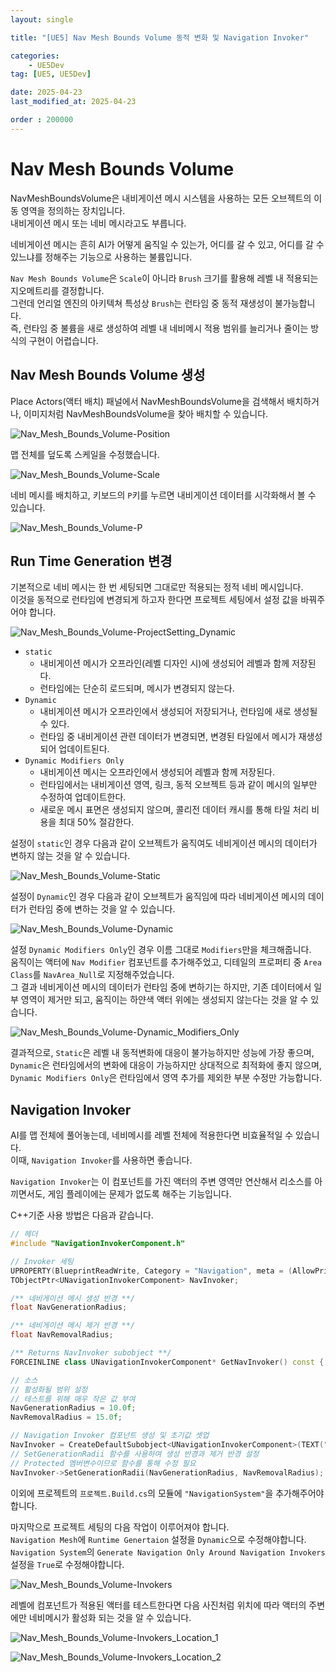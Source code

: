 ```yaml
---
layout: single

title: "[UE5] Nav Mesh Bounds Volume 동적 변화 및 Navigation Invoker"

categories:
    - UE5Dev
tag: [UE5, UE5Dev]

date: 2025-04-23
last_modified_at: 2025-04-23

order : 200000
---
```


# Nav Mesh Bounds Volume

NavMeshBoundsVolume은 내비게이션 메시 시스템을 사용하는 모든 오브젝트의 이동 영역을 정의하는 장치입니다.  
내비게이션 메시 또는 네비 메시라고도 부릅니다.

네비게이션 메시는 흔히 AI가 어떻게 움직일 수 있는가, 어디를 갈 수 있고, 어디를 갈 수 있느냐를 정해주는 기능으로 사용하는 불륨입니다.

`Nav Mesh Bounds Volume`은 `Scale`이 아니라 `Brush` 크기를 활용해 레벨 내 적용되는 지오메트리를 결정합니다.  
그런데 언리얼 엔진의 아키텍쳐 특성상 `Brush`는 런타임 중 동적 재생성이 불가능합니다.  
즉, 런타임 중 불륨을 새로 생성하여 레벨 내 네비메시 적용 범위를 늘리거나 줄이는 방식의 구현이 어렵습니다.

## Nav Mesh Bounds Volume 생성

Place Actors(액터 배치) 패널에서 NavMeshBoundsVolume을 검색해서 배치하거나, 이미지처럼 NavMeshBoundsVolume을 찾아 배치할 수 있습니다.

![Nav_Mesh_Bounds_Volume-Position]({{site.url}}/images/Unreal/UE5Dev/2025-04-23-Nav_Mesh_Bounds_Volume/Nav_Mesh_Bounds_Volume-Position.PNG)

맵 전체를 덮도록 스케일을 수정했습니다.

![Nav_Mesh_Bounds_Volume-Scale]({{site.url}}/images/Unreal/UE5Dev/2025-04-23-Nav_Mesh_Bounds_Volume/Nav_Mesh_Bounds_Volume-Scale.PNG)

네비 메시를 배치하고, 키보드의 `P`키를 누르면 내비게이션 데이터를 시각화해서 볼 수 있습니다.

![Nav_Mesh_Bounds_Volume-P]({{site.url}}/images/Unreal/UE5Dev/2025-04-23-Nav_Mesh_Bounds_Volume/Nav_Mesh_Bounds_Volume-P.PNG)

## Run Time Generation 변경

기본적으로 네비 메시는 한 번 세팅되면 그대로만 적용되는 정적 네비 메시입니다.  
이것을 동적으로 런타임에 변경되게 하고자 한다면 프로젝트 세팅에서 설정 값을 바꿔주어야 합니다.

![Nav_Mesh_Bounds_Volume-ProjectSetting_Dynamic]({{site.url}}/images/Unreal/UE5Dev/2025-04-23-Nav_Mesh_Bounds_Volume/Nav_Mesh_Bounds_Volume-ProjectSetting_Dynamic.PNG)

+ `static`
    - 내비게이션 메시가 오프라인(레벨 디자인 시)에 생성되어 레벨과 함께 저장된다.
    - 런타임에는 단순히 로드되며, 메시가 변경되지 않는다.
+ `Dynamic`
    - 내비게이션 메시가 오프라인에서 생성되어 저장되거나, 런타임에 새로 생성될 수 있다.
    - 런타임 중 내비게이션 관련 데이터가 변경되면, 변경된 타일에서 메시가 재생성되어 업데이트된다.
+ `Dynamic Modifiers Only`
    - 내비게이션 메시는 오프라인에서 생성되어 레벨과 함께 저장된다.
    - 런타임에서는 내비게이션 영역, 링크, 동적 오브젝트 등과 같이 메시의 일부만 수정하여 업데이트한다.
    - 새로운 메시 표면은 생성되지 않으며, 콜리전 데이터 캐시를 통해 타일 처리 비용을 최대 50% 절감한다.

설정이 `static`인 경우 다음과 같이 오브젝트가 움직여도 네비게이션 메시의 데이터가 변하지 않는 것을 알 수 있습니다.

![Nav_Mesh_Bounds_Volume-Static]({{site.url}}/images/Unreal/UE5Dev/2025-04-23-Nav_Mesh_Bounds_Volume/Nav_Mesh_Bounds_Volume-Static.gif)

설정이 `Dynamic`인 경우 다음과 같이 오브젝트가 움직임에 따라 네비게이션 메시의 데이터가 런타임 중에 변하는 것을 알 수 있습니다.

![Nav_Mesh_Bounds_Volume-Dynamic]({{site.url}}/images/Unreal/UE5Dev/2025-04-23-Nav_Mesh_Bounds_Volume/Nav_Mesh_Bounds_Volume-Dynamic.gif)

설정 `Dynamic Modifiers Only`인 경우 이름 그대로 `Modifiers`만을 체크해줍니다.  
움직이는 액터에 `Nav Modifier` 컴포넌트를 추가해주었고, 디테일의 프로퍼티 중 `Area Class`를 `NavArea_Null`로 지정해주었습니다.  
그 결과 네비게이션 메시의 데이터가 런타임 중에 변하기는 하지만, 기존 데이터에서 일부 영역이 제거만 되고, 움직이는 하얀색 액터 위에는 생성되지 않는다는 것을 알 수 있습니다.

![Nav_Mesh_Bounds_Volume-Dynamic_Modifiers_Only]({{site.url}}/images/Unreal/UE5Dev/2025-04-23-Nav_Mesh_Bounds_Volume/Nav_Mesh_Bounds_Volume-Dynamic_Modifiers_Only.gif)

결과적으로, `Static`은 레벨 내 동적변화에 대응이 불가능하지만 성능에 가장 좋으며, `Dynamic`은 런타임에서의 변화에 대응이 가능하지만 상대적으로 최적화에 좋지 않으며, `Dynamic Modifiers Only`은 런타임에서 영역 추가를 제외한 부분 수정만 가능합니다.

## Navigation Invoker

AI를 맵 전체에 풀어놓는데, 네비메시를 레벨 전체에 적용한다면 비효율적일 수 있습니다.  
이때, `Navigation Invoker`를 사용하면 좋습니다.

`Navigation Invoker`는 이 컴포넌트를 가진 액터의 주변 영역만 연산해서 리소스를 아끼면서도, 게임 플레이에는 문제가 없도록 해주는 기능입니다.

C++기준 사용 방법은 다음과 같습니다.

```cpp
// 헤더
#include "NavigationInvokerComponent.h"

// Invoker 세팅
UPROPERTY(BlueprintReadWrite, Category = "Navigation", meta = (AllowPrivateAccess = "true"))
TObjectPtr<UNavigationInvokerComponent> NavInvoker;

/** 네비게이션 메시 생성 반경 **/
float NavGenerationRadius;

/** 네비게이션 메시 제거 반경 **/
float NavRemovalRadius;

/** Returns NavInvoker subobject **/
FORCEINLINE class UNavigationInvokerComponent* GetNavInvoker() const { return NavInvoker; }

// 소스
// 활성화될 범위 설정
// 테스트를 위해 매우 작은 값 부여
NavGenerationRadius = 10.0f;
NavRemovalRadius = 15.0f;

// Navigation Invoker 컴포넌트 생성 및 초기값 셋업
NavInvoker = CreateDefaultSubobject<UNavigationInvokerComponent>(TEXT("NavInvoker"));
// SetGenerationRadii 함수를 사용하여 생성 반경과 제거 반경 설정
// Protected 멤버변수이므로 함수를 통해 수정 필요
NavInvoker->SetGenerationRadii(NavGenerationRadius, NavRemovalRadius); 
```

이외에 프로젝트의 `프로젝트.Build.cs`의 모듈에 `"NavigationSystem"`을 추가해주어야 합니다.

마지막으로 프로젝트 세팅의 다음 작업이 이루어져야 합니다.  
`Navigation Mesh`에 `Runtime Genertaion` 설정을 `Dynamic`으로 수정해야합니다.  
`Navigation System`의 `Generate Navigation Only Around Navigation Invokers` 설정을 `True`로 수정해야합니다.

![Nav_Mesh_Bounds_Volume-Invokers]({{site.url}}/images/Unreal/UE5Dev/2025-04-23-Nav_Mesh_Bounds_Volume/Nav_Mesh_Bounds_Volume-Invokers.PNG)

레벨에 컴포넌트가 적용된 액터를 테스트한다면 다음 사진처럼 위치에 따라 액터의 주변에만 네비메시가 활성화 되는 것을 알 수 있습니다.

![Nav_Mesh_Bounds_Volume-Invokers_Location_1]({{site.url}}/images/Unreal/UE5Dev/2025-04-23-Nav_Mesh_Bounds_Volume/Nav_Mesh_Bounds_Volume-Invokers_Location_1.PNG)

![Nav_Mesh_Bounds_Volume-Invokers_Location_2]({{site.url}}/images/Unreal/UE5Dev/2025-04-23-Nav_Mesh_Bounds_Volume/Nav_Mesh_Bounds_Volume-Invokers_Location_2.PNG)